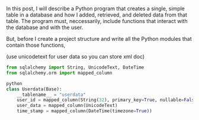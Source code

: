 In this post, I will describe a Python program that creates a single, simple table in a database and how I added, retrieved, and deleted data from that table. The program must, neccessarily, include functions that interact with the database and with the user.

But, before I create a project structure and write all the Python modules that contain those functions,

(use unicodetext for user data so you can store xml doc)

```python
from sqlalchemy import String, UnicodeText, DateTime
from sqlalchemy.orm import mapped_column

python
class Userdata(Base):
    __tablename__ = "userdata"
    user_id = mapped_column(String(32), primary_key=True, nullable=False)
    user_data = mapped_column(UnicodeText)
    time_stamp = mapped_column(DateTime(timezone=True))
```